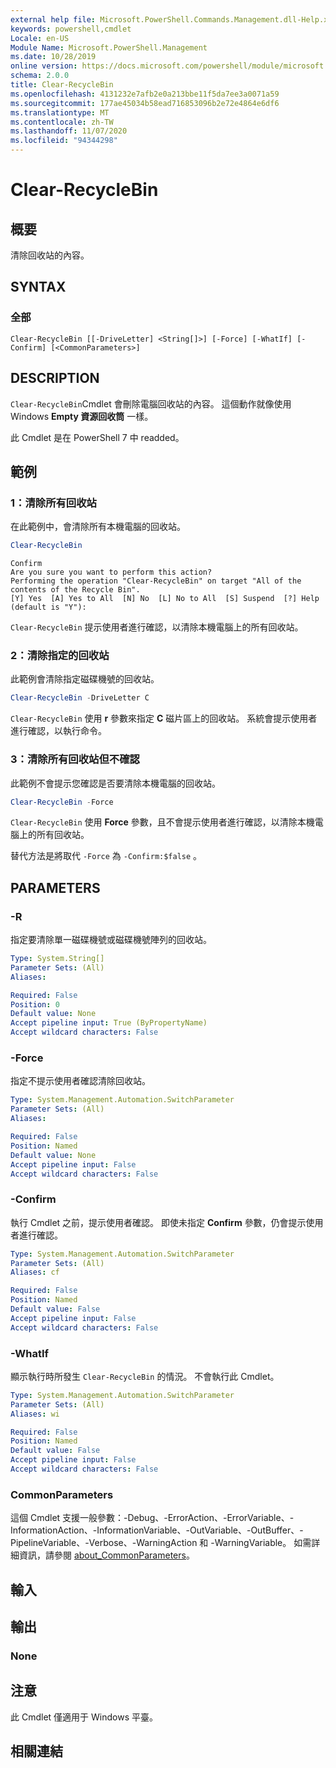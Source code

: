 ```yaml
---
external help file: Microsoft.PowerShell.Commands.Management.dll-Help.xml
keywords: powershell,cmdlet
Locale: en-US
Module Name: Microsoft.PowerShell.Management
ms.date: 10/28/2019
online version: https://docs.microsoft.com/powershell/module/microsoft.powershell.management/clear-recyclebin?view=powershell-7&WT.mc_id=ps-gethelp
schema: 2.0.0
title: Clear-RecycleBin
ms.openlocfilehash: 4131232e7afb2e0a213bbe11f5da7ee3a0071a59
ms.sourcegitcommit: 177ae45034b58ead716853096b2e72e4864e6df6
ms.translationtype: MT
ms.contentlocale: zh-TW
ms.lasthandoff: 11/07/2020
ms.locfileid: "94344298"
---
```

# Clear-RecycleBin

## 概要
清除回收站的內容。

## SYNTAX

### 全部

```
Clear-RecycleBin [[-DriveLetter] <String[]>] [-Force] [-WhatIf] [-Confirm] [<CommonParameters>]
```

## DESCRIPTION

`Clear-RecycleBin`Cmdlet 會刪除電腦回收站的內容。 這個動作就像使用 Windows **Empty 資源回收筒** 一樣。

此 Cmdlet 是在 PowerShell 7 中 readded。

## 範例

### 1：清除所有回收站

在此範例中，會清除所有本機電腦的回收站。

```powershell
Clear-RecycleBin
```

```Output
Confirm
Are you sure you want to perform this action?
Performing the operation "Clear-RecycleBin" on target "All of the contents of the Recycle Bin".
[Y] Yes  [A] Yes to All  [N] No  [L] No to All  [S] Suspend  [?] Help (default is "Y"):
```

`Clear-RecycleBin` 提示使用者進行確認，以清除本機電腦上的所有回收站。

### 2：清除指定的回收站

此範例會清除指定磁碟機號的回收站。

```powershell
Clear-RecycleBin -DriveLetter C
```

`Clear-RecycleBin` 使用 **r** 參數來指定 **C** 磁片區上的回收站。 系統會提示使用者進行確認，以執行命令。

### 3：清除所有回收站但不確認

此範例不會提示您確認是否要清除本機電腦的回收站。

```powershell
Clear-RecycleBin -Force
```

`Clear-RecycleBin` 使用 **Force** 參數，且不會提示使用者進行確認，以清除本機電腦上的所有回收站。

替代方法是將取代 `-Force` 為 `-Confirm:$false` 。

## PARAMETERS

### -R

指定要清除單一磁碟機號或磁碟機號陣列的回收站。

```yaml
Type: System.String[]
Parameter Sets: (All)
Aliases:

Required: False
Position: 0
Default value: None
Accept pipeline input: True (ByPropertyName)
Accept wildcard characters: False
```

### -Force

指定不提示使用者確認清除回收站。

```yaml
Type: System.Management.Automation.SwitchParameter
Parameter Sets: (All)
Aliases:

Required: False
Position: Named
Default value: None
Accept pipeline input: False
Accept wildcard characters: False
```

### -Confirm

執行 Cmdlet 之前，提示使用者確認。 即使未指定 **Confirm** 參數，仍會提示使用者進行確認。

```yaml
Type: System.Management.Automation.SwitchParameter
Parameter Sets: (All)
Aliases: cf

Required: False
Position: Named
Default value: False
Accept pipeline input: False
Accept wildcard characters: False
```

### -WhatIf

顯示執行時所發生 `Clear-RecycleBin` 的情況。 不會執行此 Cmdlet。

```yaml
Type: System.Management.Automation.SwitchParameter
Parameter Sets: (All)
Aliases: wi

Required: False
Position: Named
Default value: False
Accept pipeline input: False
Accept wildcard characters: False
```

### CommonParameters

這個 Cmdlet 支援一般參數：-Debug、-ErrorAction、-ErrorVariable、-InformationAction、-InformationVariable、-OutVariable、-OutBuffer、-PipelineVariable、-Verbose、-WarningAction 和 -WarningVariable。 如需詳細資訊，請參閱 [about_CommonParameters](https://go.microsoft.com/fwlink/?LinkID=113216)。

## 輸入

## 輸出

### None

## 注意

此 Cmdlet 僅適用于 Windows 平臺。

## 相關連結
